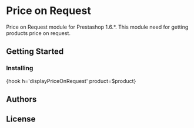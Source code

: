 # Price on Request

Price on Request module for Prestashop 1.6.*.
This module need for getting products price on request.

## Getting Started

### Installing

{hook h='displayPriceOnRequest' product=$product}

## Authors

## License
